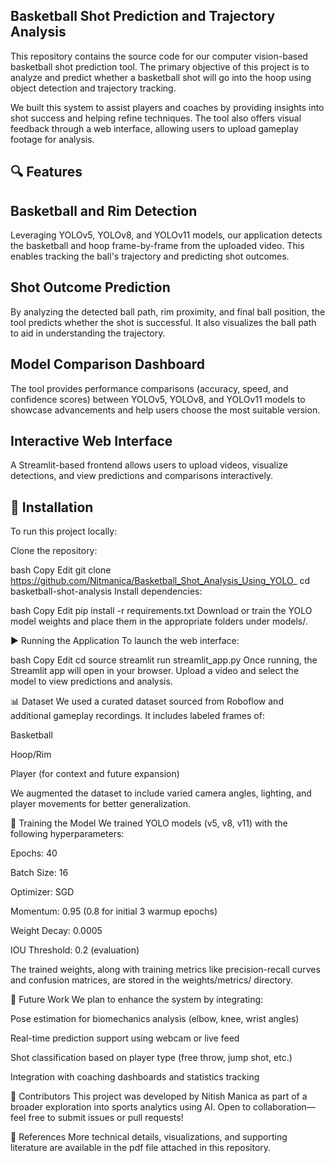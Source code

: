 ## Basketball Shot Prediction and Trajectory Analysis
This repository contains the source code for our computer vision-based basketball shot prediction tool. The primary objective of this project is to analyze and predict whether a basketball shot will go into the hoop using object detection and trajectory tracking.

We built this system to assist players and coaches by providing insights into shot success and helping refine techniques. The tool also offers visual feedback through a web interface, allowing users to upload gameplay footage for analysis.

## 🔍 Features
## Basketball and Rim Detection
Leveraging YOLOv5, YOLOv8, and YOLOv11 models, our application detects the basketball and hoop frame-by-frame from the uploaded video. This enables tracking the ball's trajectory and predicting shot outcomes.

## Shot Outcome Prediction
By analyzing the detected ball path, rim proximity, and final ball position, the tool predicts whether the shot is successful. It also visualizes the ball path to aid in understanding the trajectory.

## Model Comparison Dashboard
The tool provides performance comparisons (accuracy, speed, and confidence scores) between YOLOv5, YOLOv8, and YOLOv11 models to showcase advancements and help users choose the most suitable version.

## Interactive Web Interface
A Streamlit-based frontend allows users to upload videos, visualize detections, and view predictions and comparisons interactively.

## 🚀 Installation
To run this project locally:

Clone the repository:

bash
Copy
Edit
git clone https://github.com/Nitmanica/Basketball_Shot_Analysis_Using_YOLO_
cd basketball-shot-analysis
Install dependencies:

bash
Copy
Edit
pip install -r requirements.txt
Download or train the YOLO model weights and place them in the appropriate folders under models/.

▶️ Running the Application
To launch the web interface:

bash
Copy
Edit
cd source
streamlit run streamlit_app.py
Once running, the Streamlit app will open in your browser. Upload a video and select the model to view predictions and analysis.

📊 Dataset
We used a curated dataset sourced from Roboflow and additional gameplay recordings. It includes labeled frames of:

Basketball

Hoop/Rim

Player (for context and future expansion)

We augmented the dataset to include varied camera angles, lighting, and player movements for better generalization.

🧠 Training the Model
We trained YOLO models (v5, v8, v11) with the following hyperparameters:

Epochs: 40

Batch Size: 16

Optimizer: SGD

Momentum: 0.95 (0.8 for initial 3 warmup epochs)

Weight Decay: 0.0005

IOU Threshold: 0.2 (evaluation)

The trained weights, along with training metrics like precision-recall curves and confusion matrices, are stored in the weights/metrics/ directory.

🔮 Future Work
We plan to enhance the system by integrating:

Pose estimation for biomechanics analysis (elbow, knee, wrist angles)

Real-time prediction support using webcam or live feed

Shot classification based on player type (free throw, jump shot, etc.)

Integration with coaching dashboards and statistics tracking

👥 Contributors
This project was developed by Nitish Manica as part of a broader exploration into sports analytics using AI.
Open to collaboration—feel free to submit issues or pull requests!

📄 References
More technical details, visualizations, and supporting literature are available in the pdf file attached in this repository.
